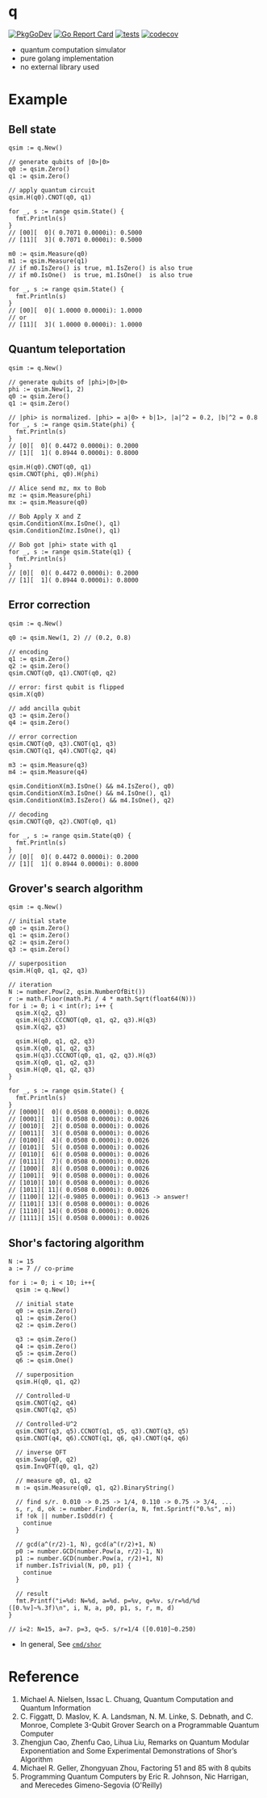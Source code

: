 # q

[![PkgGoDev](https://pkg.go.dev/badge/github.com/itsubaki/q)](https://pkg.go.dev/github.com/itsubaki/q)
[![Go Report Card](https://goreportcard.com/badge/github.com/itsubaki/q?style=flat-square)](https://goreportcard.com/report/github.com/itsubaki/q)
[![tests](https://github.com/itsubaki/q/workflows/tests/badge.svg?branch=main)](https://github.com/itsubaki/q/actions)
[![codecov](https://codecov.io/gh/itsubaki/q/branch/main/graph/badge.svg?token=iNccCs1Tez)](https://codecov.io/gh/itsubaki/q)

- quantum computation simulator
- pure golang implementation
- no external library used

# Example

## Bell state

```golang
qsim := q.New()

// generate qubits of |0>|0>
q0 := qsim.Zero()
q1 := qsim.Zero()

// apply quantum circuit
qsim.H(q0).CNOT(q0, q1)

for _, s := range qsim.State() {
  fmt.Println(s)
}
// [00][  0]( 0.7071 0.0000i): 0.5000
// [11][  3]( 0.7071 0.0000i): 0.5000

m0 := qsim.Measure(q0)
m1 := qsim.Measure(q1)
// if m0.IsZero() is true, m1.IsZero() is also true
// if m0.IsOne()  is true, m1.IsOne()  is also true

for _, s := range qsim.State() {
  fmt.Println(s)
}
// [00][  0]( 1.0000 0.0000i): 1.0000
// or
// [11][  3]( 1.0000 0.0000i): 1.0000
```

## Quantum teleportation

```golang
qsim := q.New()

// generate qubits of |phi>|0>|0>
phi := qsim.New(1, 2)
q0 := qsim.Zero()
q1 := qsim.Zero()

// |phi> is normalized. |phi> = a|0> + b|1>, |a|^2 = 0.2, |b|^2 = 0.8
for _, s := range qsim.State(phi) {
  fmt.Println(s)
}
// [0][  0]( 0.4472 0.0000i): 0.2000
// [1][  1]( 0.8944 0.0000i): 0.8000

qsim.H(q0).CNOT(q0, q1)
qsim.CNOT(phi, q0).H(phi)

// Alice send mz, mx to Bob
mz := qsim.Measure(phi)
mx := qsim.Measure(q0)

// Bob Apply X and Z
qsim.ConditionX(mx.IsOne(), q1)
qsim.ConditionZ(mz.IsOne(), q1)

// Bob got |phi> state with q1
for _, s := range qsim.State(q1) {
  fmt.Println(s)
}
// [0][  0]( 0.4472 0.0000i): 0.2000
// [1][  1]( 0.8944 0.0000i): 0.8000
```

## Error correction

```golang
qsim := q.New()

q0 := qsim.New(1, 2) // (0.2, 0.8)

// encoding
q1 := qsim.Zero()
q2 := qsim.Zero()
qsim.CNOT(q0, q1).CNOT(q0, q2)

// error: first qubit is flipped
qsim.X(q0)

// add ancilla qubit
q3 := qsim.Zero()
q4 := qsim.Zero()

// error correction
qsim.CNOT(q0, q3).CNOT(q1, q3)
qsim.CNOT(q1, q4).CNOT(q2, q4)

m3 := qsim.Measure(q3)
m4 := qsim.Measure(q4)

qsim.ConditionX(m3.IsOne() && m4.IsZero(), q0)
qsim.ConditionX(m3.IsOne() && m4.IsOne(), q1)
qsim.ConditionX(m3.IsZero() && m4.IsOne(), q2)

// decoding
qsim.CNOT(q0, q2).CNOT(q0, q1)

for _, s := range qsim.State(q0) {
  fmt.Println(s)
}
// [0][  0]( 0.4472 0.0000i): 0.2000
// [1][  1]( 0.8944 0.0000i): 0.8000
```

## Grover's search algorithm

```golang
qsim := q.New()

// initial state
q0 := qsim.Zero()
q1 := qsim.Zero()
q2 := qsim.Zero()
q3 := qsim.Zero()

// superposition
qsim.H(q0, q1, q2, q3)

// iteration
N := number.Pow(2, qsim.NumberOfBit())
r := math.Floor(math.Pi / 4 * math.Sqrt(float64(N)))
for i := 0; i < int(r); i++ {
  qsim.X(q2, q3)
  qsim.H(q3).CCCNOT(q0, q1, q2, q3).H(q3)
  qsim.X(q2, q3)

  qsim.H(q0, q1, q2, q3)
  qsim.X(q0, q1, q2, q3)
  qsim.H(q3).CCCNOT(q0, q1, q2, q3).H(q3)
  qsim.X(q0, q1, q2, q3)
  qsim.H(q0, q1, q2, q3)
}

for _, s := range qsim.State() {
  fmt.Println(s)
}
// [0000][  0]( 0.0508 0.0000i): 0.0026
// [0001][  1]( 0.0508 0.0000i): 0.0026
// [0010][  2]( 0.0508 0.0000i): 0.0026
// [0011][  3]( 0.0508 0.0000i): 0.0026
// [0100][  4]( 0.0508 0.0000i): 0.0026
// [0101][  5]( 0.0508 0.0000i): 0.0026
// [0110][  6]( 0.0508 0.0000i): 0.0026
// [0111][  7]( 0.0508 0.0000i): 0.0026
// [1000][  8]( 0.0508 0.0000i): 0.0026
// [1001][  9]( 0.0508 0.0000i): 0.0026
// [1010][ 10]( 0.0508 0.0000i): 0.0026
// [1011][ 11]( 0.0508 0.0000i): 0.0026
// [1100][ 12](-0.9805 0.0000i): 0.9613 -> answer!
// [1101][ 13]( 0.0508 0.0000i): 0.0026
// [1110][ 14]( 0.0508 0.0000i): 0.0026
// [1111][ 15]( 0.0508 0.0000i): 0.0026
```

## Shor's factoring algorithm

```golang
N := 15
a := 7 // co-prime

for i := 0; i < 10; i++{
  qsim := q.New()

  // initial state
  q0 := qsim.Zero()
  q1 := qsim.Zero()
  q2 := qsim.Zero()

  q3 := qsim.Zero()
  q4 := qsim.Zero()
  q5 := qsim.Zero()
  q6 := qsim.One()

  // superposition
  qsim.H(q0, q1, q2)

  // Controlled-U
  qsim.CNOT(q2, q4)
  qsim.CNOT(q2, q5)

  // Controlled-U^2
  qsim.CNOT(q3, q5).CCNOT(q1, q5, q3).CNOT(q3, q5)
  qsim.CNOT(q4, q6).CCNOT(q1, q6, q4).CNOT(q4, q6)

  // inverse QFT
  qsim.Swap(q0, q2)
  qsim.InvQFT(q0, q1, q2)

  // measure q0, q1, q2
  m := qsim.Measure(q0, q1, q2).BinaryString()

  // find s/r. 0.010 -> 0.25 -> 1/4, 0.110 -> 0.75 -> 3/4, ...
  s, r, d, ok := number.FindOrder(a, N, fmt.Sprintf("0.%s", m))
  if !ok || number.IsOdd(r) {
    continue
  }

  // gcd(a^(r/2)-1, N), gcd(a^(r/2)+1, N)
  p0 := number.GCD(number.Pow(a, r/2)-1, N)
  p1 := number.GCD(number.Pow(a, r/2)+1, N)
  if number.IsTrivial(N, p0, p1) {
    continue
  }

  // result
  fmt.Printf("i=%d: N=%d, a=%d. p=%v, q=%v. s/r=%d/%d ([0.%v]~%.3f)\n", i, N, a, p0, p1, s, r, m, d)
}

// i=2: N=15, a=7. p=3, q=5. s/r=1/4 ([0.010]~0.250)
```

- In general, See [`cmd/shor`](./cmd/shor/main.go)

# Reference

1. Michael A. Nielsen, Issac L. Chuang, Quantum Computation and Quantum Information
2. C. Figgatt, D. Maslov, K. A. Landsman, N. M. Linke, S. Debnath, and C. Monroe, Complete 3-Qubit Grover Search on a Programmable Quantum Computer
3. Zhengjun Cao, Zhenfu Cao, Lihua Liu, Remarks on Quantum Modular Exponentiation and Some Experimental Demonstrations of Shor’s Algorithm
4. Michael R. Geller, Zhongyuan Zhou, Factoring 51 and 85 with 8 qubits
5. Programming Quantum Computers by Eric R. Johnson, Nic Harrigan, and Merecedes Gimeno-Segovia (O'Reilly)
